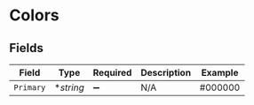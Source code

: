 # Colors


## Fields

| Field              | Type               | Required           | Description        | Example            |
| ------------------ | ------------------ | ------------------ | ------------------ | ------------------ |
| `Primary`          | **string*          | :heavy_minus_sign: | N/A                | #000000            |
